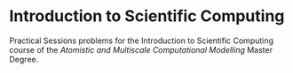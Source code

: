 # Introduction to Scientific Computing
Practical Sessions problems for the Introduction to Scientific Computing course of the _Atomistic and Multiscale Computational Modelling_ Master Degree.